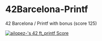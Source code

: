 # 42Barcelona-Printf
42 Barcelona / Printf with bonus (score 125)

[![ailopez-'s 42 ft_printf Score](https://badge42.vercel.app/api/v2/cl4nxxx7w020009mdmpbkiyt4/project/2595953)](https://github.com/JaeSeoKim/badge42)
